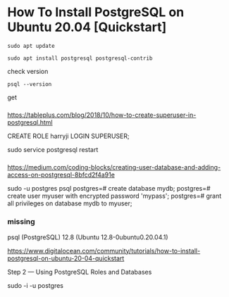# How To Install PostgreSQL on Ubuntu 20.04 [Quickstart]

```
sudo apt update
```
```
sudo apt install postgresql postgresql-contrib
```


check version
```shell
psql --version
```
get 


###
https://tableplus.com/blog/2018/10/how-to-create-superuser-in-postgresql.html

CREATE ROLE harryji LOGIN SUPERUSER;


sudo service postgresql restart

##### 
https://medium.com/coding-blocks/creating-user-database-and-adding-access-on-postgresql-8bfcd2f4a91e

sudo -u postgres psql
postgres=# create database mydb;
postgres=# create user myuser with encrypted password 'mypass';
postgres=# grant all privileges on database mydb to myuser;




### missing 

psql (PostgreSQL) 12.8 (Ubuntu 12.8-0ubuntu0.20.04.1)

https://www.digitalocean.com/community/tutorials/how-to-install-postgresql-on-ubuntu-20-04-quickstart

Step 2 — Using PostgreSQL Roles and Databases

sudo -i -u postgres
